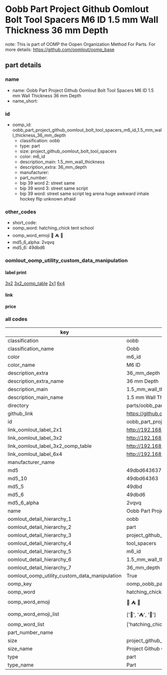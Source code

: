 # Oobb Part Project Github Oomlout Bolt Tool Spacers M6 ID 1.5 mm Wall Thickness 36 mm Depth  

note: This is part of OOMP the Oopen Organization Method For Parts. For more details: https://github.com/oomlout/oomp_base

##  part details
  







### name
* name: Oobb Part Project Github Oomlout Bolt Tool Spacers M6 ID 1.5 mm Wall Thickness 36 mm Depth
* name_short: 
### id
* oomp_id: oobb_part_project_github_oomlout_bolt_tool_spacers_m6_id_1.5_mm_wall_thickness_36_mm_depth
  * classification: oobb
  * type: part
  * size: project_github_oomlout_bolt_tool_spacers
  * color: m6_id
  * description_main: 1.5_mm_wall_thickness
  * description_extra: 36_mm_depth
  * manufacturer: 
  * part_number: 
  * bip 39 word 2: street same
  * bip 39 word 3: street same script
  * bip 39 word: street same script leg arena huge awkward inhale hockey flip unknown afraid

### other_codes
* short_code: 
* oomp_word: hatching_chick tent school
* oomp_word_emoji :hatching_chick: :tent: :school:
* md5_6_alpha: 2vqvq
* md5_6: 49dbd6






### oomlout_oomp_utility_custom_data_manipulation
#### label print
[3x2](http://192.168.1.245:1112/?label=oomp%202vqvq)
[3x2_oomp_table](http://192.168.1.108:1112/?label=oomp%202vqvq)
[2x1](http://192.168.1.242:1112/?label=oomp%202vqvq)
[6x4](http://192.168.1.55:1112/?label=oomp%202vqvq)    

#### link

                              

#### price







### all codes 
| key | value |  
| --- | --- |  
| classification | oobb |  
| classification_name | Oobb |  
| color | m6_id |  
| color_name | M6 ID |  
| description_extra | 36_mm_depth |  
| description_extra_name | 36 mm Depth |  
| description_main | 1.5_mm_wall_thickness |  
| description_main_name | 1.5 mm Wall Thickness |  
| directory | parts/oobb_part_project_github_oomlout_bolt_tool_spacers_m6_id_1.5_mm_wall_thickness_36_mm_depth |  
| github_link | https://github.com/oomlout/oomlout_oomp_part_src/tree/main/parts/oobb_part_project_github_oomlout_bolt_tool_spacers_m6_id_1.5_mm_wall_thickness_36_mm_depth |  
| id | oobb_part_project_github_oomlout_bolt_tool_spacers_m6_id_1.5_mm_wall_thickness_36_mm_depth |  
| link_oomlout_label_2x1 | http://192.168.1.242:1112/?label=oomp%202vqvq |  
| link_oomlout_label_3x2 | http://192.168.1.245:1112/?label=oomp%202vqvq |  
| link_oomlout_label_3x2_oomp_table | http://192.168.1.108:1112/?label=oomp%202vqvq |  
| link_oomlout_label_6x4 | http://192.168.1.55:1112/?label=oomp%202vqvq |  
| manufacturer_name |  |  
| md5 | 49dbd6436373a219ba85b7f5836fbeb7 |  
| md5_10 | 49dbd64363 |  
| md5_5 | 49dbd |  
| md5_6 | 49dbd6 |  
| md5_6_alpha | 2vqvq |  
| name | Oobb Part Project Github Oomlout Bolt Tool Spacers M6 ID 1.5 mm Wall Thickness 36 mm Depth |  
| oomlout_detail_hierarchy_1 | oobb |  
| oomlout_detail_hierarchy_2 | part |  
| oomlout_detail_hierarchy_3 | project_github_bolt |  
| oomlout_detail_hierarchy_4 | tool_spacers |  
| oomlout_detail_hierarchy_5 | m6_id |  
| oomlout_detail_hierarchy_6 | 1.5_mm_wall_thickness |  
| oomlout_detail_hierarchy_7 | 36_mm_depth |  
| oomlout_oomp_utility_custom_data_manipulation | True |  
| oomp_key | oomp_oobb_part_project_github_oomlout_bolt_tool_spacers_m6_id_1.5_mm_wall_thickness_36_mm_depth |  
| oomp_word | hatching_chick tent school |  
| oomp_word_emoji | :hatching_chick: :tent: :school: |  
| oomp_word_emoji_list | [':hatching_chick:', ':tent:', ':school:'] |  
| oomp_word_list | ['hatching_chick', 'tent', 'school'] |  
| part_number_name |  |  
| size | project_github_oomlout_bolt_tool_spacers |  
| size_name | Project Github Oomlout Bolt Tool Spacers |  
| type | part |  
| type_name | Part |  

